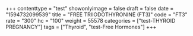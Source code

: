 +++
contenttype = "test"
showonlyimage = false
draft = false
date = "1594732099539"
title = "FREE TRIIODOTHYRONINE (FT3)"
code = "FT3"
rate = "300"
hc = "100"
weight = 55578
categories = ["test-THYROID PREGNANCY"]
tags = ["Thyroid", "test-Free Hormones"]
+++


